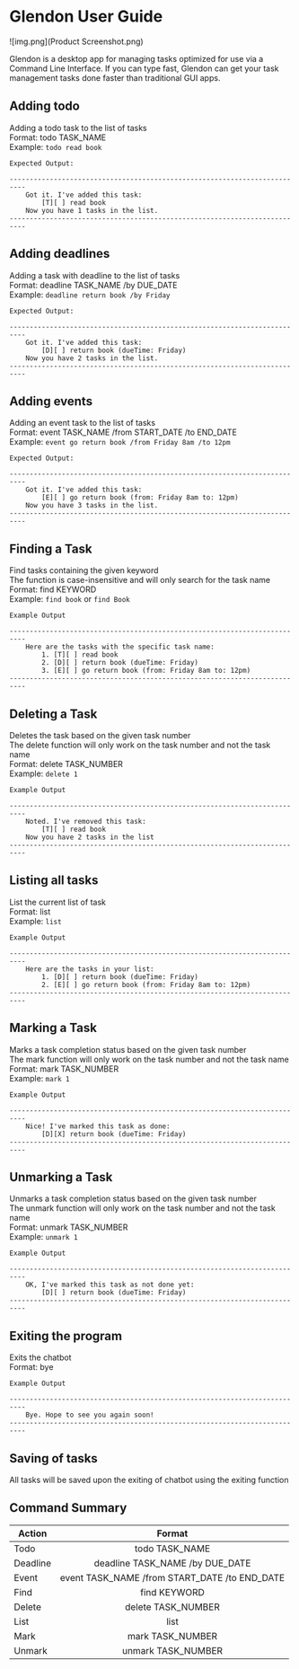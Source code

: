 # Glendon User Guide

![img.png](Product Screenshot.png)

Glendon is a desktop app for managing tasks optimized for use via a 
Command Line Interface. If you can type fast, Glendon can get your 
task management tasks done faster than traditional GUI apps.

## Adding todo
Adding a todo task to the list of tasks\
Format: todo TASK_NAME\
Example: `todo read book`

```
Expected Output:

--------------------------------------------------------------------------
    Got it. I've added this task:
        [T][ ] read book
    Now you have 1 tasks in the list.
--------------------------------------------------------------------------
```

## Adding deadlines

Adding a task with deadline to the list of tasks\
Format: deadline TASK_NAME /by DUE_DATE\
Example: `deadline return book /by Friday`

```
Expected Output:

--------------------------------------------------------------------------
    Got it. I've added this task:
        [D][ ] return book (dueTime: Friday)
    Now you have 2 tasks in the list.
--------------------------------------------------------------------------
```

## Adding events

Adding an event task to the list of tasks\
Format: event TASK_NAME /from START_DATE /to END_DATE\
Example: `event go return book /from Friday 8am /to 12pm`

```
Expected Output:

--------------------------------------------------------------------------
    Got it. I've added this task:
        [E][ ] go return book (from: Friday 8am to: 12pm)
    Now you have 3 tasks in the list.
--------------------------------------------------------------------------
```

## Finding a Task
Find tasks containing the given keyword\
The function is case-insensitive and will only search for the task name\
Format: find KEYWORD\
Example: `find book` or `find Book`

```
Example Output

--------------------------------------------------------------------------
    Here are the tasks with the specific task name:
        1. [T][ ] read book
        2. [D][ ] return book (dueTime: Friday)
        3. [E][ ] go return book (from: Friday 8am to: 12pm)
--------------------------------------------------------------------------

```

## Deleting a Task
Deletes the task based on the given task number\
The delete function will only work on the task number and not the task name\
Format: delete TASK_NUMBER\
Example: `delete 1`

```
Example Output

--------------------------------------------------------------------------
    Noted. I've removed this task:
        [T][ ] read book
    Now you have 2 tasks in the list
--------------------------------------------------------------------------
```

## Listing all tasks
List the current list of task\
Format: list\
Example: `list`

```
Example Output

--------------------------------------------------------------------------
    Here are the tasks in your list:
        1. [D][ ] return book (dueTime: Friday)
        2. [E][ ] go return book (from: Friday 8am to: 12pm)
--------------------------------------------------------------------------
```

## Marking a Task
Marks a task completion status based on the given task number\
The mark function will only work on the task number and not the task name\
Format: mark TASK_NUMBER\
Example: `mark 1`

```
Example Output

--------------------------------------------------------------------------
    Nice! I've marked this task as done:
        [D][X] return book (dueTime: Friday)
--------------------------------------------------------------------------
```

## Unmarking a Task
Unmarks a task completion status based on the given task number\
The unmark function will only work on the task number and not the task name\
Format: unmark TASK_NUMBER\
Example: `unmark 1`

```
Example Output

--------------------------------------------------------------------------
    OK, I've marked this task as not done yet:
        [D][ ] return book (dueTime: Friday)
--------------------------------------------------------------------------
```

## Exiting the program
Exits the chatbot\
Format: bye

```
Example Output

--------------------------------------------------------------------------
    Bye. Hope to see you again soon!
--------------------------------------------------------------------------
```
## Saving of tasks
All tasks will be saved upon the exiting of chatbot using the exiting function

## Command Summary
| Action   |                    Format                     | 
|----------|:---------------------------------------------:|
| Todo     |                todo TASK_NAME                 |
| Deadline | deadline TASK_NAME /by DUE_DATE|
| Event    | event TASK_NAME /from START_DATE /to END_DATE |
| Find     | find KEYWORD|
| Delete   | delete TASK_NUMBER|
| List     | list|
| Mark     | mark TASK_NUMBER|
|  Unmark  | unmark TASK_NUMBER|


